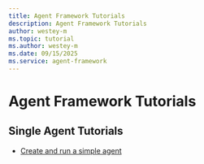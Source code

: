 ```yaml
---
title: Agent Framework Tutorials
description: Agent Framework Tutorials
author: westey-m
ms.topic: tutorial
ms.author: westey-m
ms.date: 09/15/2025
ms.service: agent-framework
---
```


# Agent Framework Tutorials

## Single Agent Tutorials

- [Create and run a simple agent](./run-agent.md)
